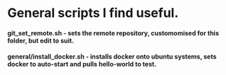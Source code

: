 # General scripts I find useful.

#### git_set_remote.sh - sets the remote repository, customomised for this folder, but edit to suit. 

#### general/install_docker.sh - installs docker onto ubuntu systems, sets docker to auto-start and pulls hello-world to test. 
